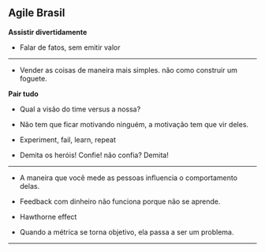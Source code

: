 ## Agile Brasil

**Assistir divertidamente**

- Falar de fatos, sem emitir valor

---

- Vender as coisas de maneira mais simples. não como construir um foguete.

**Pair tudo**

- Qual a visão do time versus a nossa?

- Não tem que ficar motivando ninguém, a motivação tem que vir deles.

- Experiment, fail, learn, repeat

- Demita os heróis! Confie! não confia? Demita!

---

- A maneira que você mede as pessoas influencia o comportamento delas.
- Feedback com dinheiro não funciona porque não se aprende.

- Hawthorne effect

- Quando a métrica se torna objetivo, ela passa a ser um problema.

---
